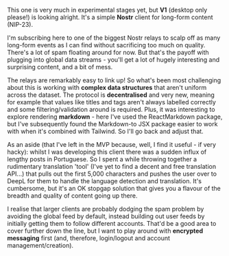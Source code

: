 This one is very much in experimental stages yet, but **V1** (desktop only please!) is looking alright. It's a simple **Nostr** client for long-form content (NIP-23). 

I'm subscribing here to one of the biggest Nostr relays to scalp off as many long-form events as I can find without sacrificing too much on quality. There's a lot of spam floating around for now. But that's the payoff with plugging into global data streams - you'll get a lot of hugely interesting and surprising content, and a bit of mess. 

The relays are remarkably easy to link up! So what's been most challenging about this is working with **complex data structures** that aren't uniform across the dataset. The protocol is **decentralised** and very new, meaning for example that values like titles and tags aren't always labelled correctly and some filtering/validation around is required. Plus, it was interesting to explore rendering **markdown** - here I've used the ReactMarkdown package, but I've subsequently found the Markdown-to JSX package easier to work with when it's combined with Tailwind. So I'll go back and adjust that. 

As an aside (that I've left in the MVP because, well, I find it useful - if very hacky): whilst I was developing this client there was a sudden influx of lengthy posts in Portuguese. So I spent a while throwing together a rudimentary translation 'tool' (I've yet to find a decent and free translation API...) that pulls out the first 5,000 characters and pushes the user over to DeepL for them to handle the language detection and translation. It's cumbersome, but it's an OK stopgap solution that gives you a flavour of the breadth and quality of content going up there.

I realise that larger clients are probably dodging the spam problem by avoiding the global feed by default, instead building out user feeds by initially getting them to follow different accounts. That'd be a good area to cover further down the line, but I want to play around with **encrypted messaging** first (and, therefore, login/logout and account management/creation). 